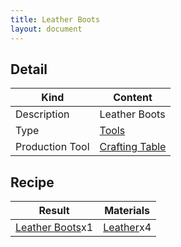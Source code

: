 ```yaml
---
title: Leather Boots
layout: document
---
```

## Detail

|Kind|Content|
|---|---|
|Description|Leather Boots|
|Type|[Tools](Tools)|
|Production Tool|[Crafting Table](Crafting_Table)|

## Recipe

|Result|Materials|
|---|---|
|[Leather Boots](Leather_Boots)x1|[Leather](Leather)x4|
